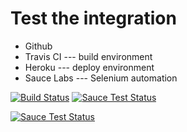# Test the integration
- Github
- Travis CI     --- build environment
- Heroku        --- deploy environment
- Sauce Labs    --- Selenium automation

[![Build Status](https://travis-ci.org/swenghj/test-travisci-sourcelab.svg?branch=master)](https://travis-ci.org/swenghj/test-travisci-sourcelab)
[![Sauce Test Status](https://saucelabs.com/buildstatus/joon_jo_922)](https://saucelabs.com/u/joon_jo_922)

[![Sauce Test Status](https://saucelabs.com/browser-matrix/joon_jo_922.svg)](https://saucelabs.com/u/joon_jo_922)
